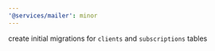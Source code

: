 ```yaml
---
'@services/mailer': minor
---
```


create initial migrations for `clients` and `subscriptions` tables
